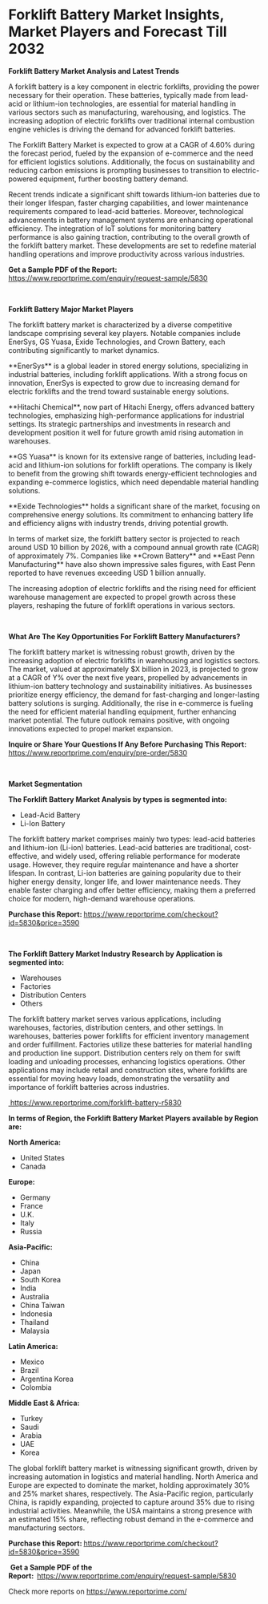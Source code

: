 <p><h1>Forklift Battery Market Insights, Market Players and Forecast Till 2032</h1></p><p><strong>Forklift Battery Market Analysis and Latest Trends</strong></p>
<p><p>A forklift battery is a key component in electric forklifts, providing the power necessary for their operation. These batteries, typically made from lead-acid or lithium-ion technologies, are essential for material handling in various sectors such as manufacturing, warehousing, and logistics. The increasing adoption of electric forklifts over traditional internal combustion engine vehicles is driving the demand for advanced forklift batteries.</p><p>The Forklift Battery Market is expected to grow at a CAGR of 4.60% during the forecast period, fueled by the expansion of e-commerce and the need for efficient logistics solutions. Additionally, the focus on sustainability and reducing carbon emissions is prompting businesses to transition to electric-powered equipment, further boosting battery demand. </p><p>Recent trends indicate a significant shift towards lithium-ion batteries due to their longer lifespan, faster charging capabilities, and lower maintenance requirements compared to lead-acid batteries. Moreover, technological advancements in battery management systems are enhancing operational efficiency. The integration of IoT solutions for monitoring battery performance is also gaining traction, contributing to the overall growth of the forklift battery market. These developments are set to redefine material handling operations and improve productivity across various industries.</p></p>
<p><strong>Get a Sample PDF of the Report:&nbsp;</strong> <a href="https://www.reportprime.com/enquiry/request-sample/5830?utm_campaign=2534&utm_medium=2&utm_source=Github&utm_content=ia&utm_term=19032025&utm_id=forklift-battery">https://www.reportprime.com/enquiry/request-sample/5830</a></p>
<p>&nbsp;</p>
<p><strong>Forklift Battery Major Market Players</strong></p>
<p><p>The forklift battery market is characterized by a diverse competitive landscape comprising several key players. Notable companies include EnerSys, GS Yuasa, Exide Technologies, and Crown Battery, each contributing significantly to market dynamics.</p><p>**EnerSys** is a global leader in stored energy solutions, specializing in industrial batteries, including forklift applications. With a strong focus on innovation, EnerSys is expected to grow due to increasing demand for electric forklifts and the trend toward sustainable energy solutions.</p><p>**Hitachi Chemical**, now part of Hitachi Energy, offers advanced battery technologies, emphasizing high-performance applications for industrial settings. Its strategic partnerships and investments in research and development position it well for future growth amid rising automation in warehouses.</p><p>**GS Yuasa** is known for its extensive range of batteries, including lead-acid and lithium-ion solutions for forklift operations. The company is likely to benefit from the growing shift towards energy-efficient technologies and expanding e-commerce logistics, which need dependable material handling solutions.</p><p>**Exide Technologies** holds a significant share of the market, focusing on comprehensive energy solutions. Its commitment to enhancing battery life and efficiency aligns with industry trends, driving potential growth.</p><p>In terms of market size, the forklift battery sector is projected to reach around USD 10 billion by 2026, with a compound annual growth rate (CAGR) of approximately 7%. Companies like **Crown Battery** and **East Penn Manufacturing** have also shown impressive sales figures, with East Penn reported to have revenues exceeding USD 1 billion annually. </p><p>The increasing adoption of electric forklifts and the rising need for efficient warehouse management are expected to propel growth across these players, reshaping the future of forklift operations in various sectors.</p></p>
<p>&nbsp;</p>
<p><strong>What Are The Key Opportunities For Forklift Battery Manufacturers?</strong></p>
<p><p>The forklift battery market is witnessing robust growth, driven by the increasing adoption of electric forklifts in warehousing and logistics sectors. The market, valued at approximately $X billion in 2023, is projected to grow at a CAGR of Y% over the next five years, propelled by advancements in lithium-ion battery technology and sustainability initiatives. As businesses prioritize energy efficiency, the demand for fast-charging and longer-lasting battery solutions is surging. Additionally, the rise in e-commerce is fueling the need for efficient material handling equipment, further enhancing market potential. The future outlook remains positive, with ongoing innovations expected to propel market expansion.</p></p>
<p><strong>Inquire or Share Your Questions If Any Before Purchasing This Report:</strong> <a href="https://www.reportprime.com/enquiry/pre-order/5830?utm_campaign=2534&utm_medium=2&utm_source=Github&utm_content=ia&utm_term=19032025&utm_id=forklift-battery">https://www.reportprime.com/enquiry/pre-order/5830</a></p>
<p>&nbsp;</p>
<p><strong>Market Segmentation</strong></p>
<p><strong>The Forklift Battery Market Analysis by types is segmented into:</strong></p>
<p><ul><li>Lead-Acid Battery</li><li>Li-Ion Battery</li></ul></p>
<p><p>The forklift battery market comprises mainly two types: lead-acid batteries and lithium-ion (Li-ion) batteries. Lead-acid batteries are traditional, cost-effective, and widely used, offering reliable performance for moderate usage. However, they require regular maintenance and have a shorter lifespan. In contrast, Li-ion batteries are gaining popularity due to their higher energy density, longer life, and lower maintenance needs. They enable faster charging and offer better efficiency, making them a preferred choice for modern, high-demand warehouse operations.</p></p>
<p><strong>Purchase this Report:&nbsp;</strong><a href="https://www.reportprime.com/checkout?id=5830&price=3590&utm_campaign=2534&utm_medium=2&utm_source=Github&utm_content=ia&utm_term=19032025&utm_id=forklift-battery">https://www.reportprime.com/checkout?id=5830&price=3590</a></p>
<p>&nbsp;</p>
<p><strong>The Forklift Battery Market Industry Research by Application is segmented into:</strong></p>
<p><ul><li>Warehouses</li><li>Factories</li><li>Distribution Centers</li><li>Others</li></ul></p>
<p><p>The forklift battery market serves various applications, including warehouses, factories, distribution centers, and other settings. In warehouses, batteries power forklifts for efficient inventory management and order fulfillment. Factories utilize these batteries for material handling and production line support. Distribution centers rely on them for swift loading and unloading processes, enhancing logistics operations. Other applications may include retail and construction sites, where forklifts are essential for moving heavy loads, demonstrating the versatility and importance of forklift batteries across industries.</p></p>
<p><a href="https://www.reportprime.com/forklift-battery-r5830?utm_campaign=2534&utm_medium=2&utm_source=Github&utm_content=ia&utm_term=19032025&utm_id=forklift-battery">&nbsp;https://www.reportprime.com/forklift-battery-r5830</a></p>
<p><strong>In terms of Region, the Forklift Battery Market Players available by Region are:</strong></p>
<p>
    <p> <strong> North America: </strong>
        <ul>
            <li>United States</li>
            <li>Canada</li>
        </ul>
        </p> 
    <p> <strong> Europe: </strong>
        <ul>
            <li>Germany</li>
            <li>France</li>
            <li>U.K.</li>
            <li>Italy</li>
            <li>Russia</li>
        </ul>
        </p> 
    <p> <strong> Asia-Pacific: </strong>
        <ul>
            <li>China</li>
            <li>Japan</li>
            <li>South Korea</li>
            <li>India</li>
            <li>Australia</li>
            <li>China Taiwan</li>
            <li>Indonesia</li>
            <li>Thailand</li>
            <li>Malaysia</li>
        </ul>
        </p> 
    <p> <strong> Latin America: </strong>
        <ul>
            <li>Mexico</li>
            <li>Brazil</li>
            <li>Argentina Korea</li>
            <li>Colombia</li>
        </ul>
        </p> 
    <p> <strong> Middle East & Africa: </strong>
        <ul>
            <li>Turkey</li>
            <li>Saudi</li>
            <li>Arabia</li>
            <li>UAE</li>
            <li>Korea</li>
        </ul>
    </p>
    </p>
<p><p>The global forklift battery market is witnessing significant growth, driven by increasing automation in logistics and material handling. North America and Europe are expected to dominate the market, holding approximately 30% and 25% market shares, respectively. The Asia-Pacific region, particularly China, is rapidly expanding, projected to capture around 35% due to rising industrial activities. Meanwhile, the USA maintains a strong presence with an estimated 15% share, reflecting robust demand in the e-commerce and manufacturing sectors.</p></p>
<p><strong>Purchase this Report: </strong><a href="https://www.reportprime.com/checkout?id=5830&price=3590&utm_campaign=2534&utm_medium=2&utm_source=Github&utm_content=ia&utm_term=19032025&utm_id=forklift-battery">https://www.reportprime.com/checkout?id=5830&price=3590</a></p>
<p>&nbsp;<strong>Get a Sample PDF of the Report:&nbsp;&nbsp;</strong><a href="https://www.reportprime.com/enquiry/request-sample/5830?utm_campaign=2534&utm_medium=2&utm_source=Github&utm_content=ia&utm_term=19032025&utm_id=forklift-battery">https://www.reportprime.com/enquiry/request-sample/5830</a></p>
<p><strong></strong></p>
<p>Check more reports on <a href="https://www.reportprime.com/?utm_campaign=2534&utm_medium=2&utm_source=Github&utm_content=ia&utm_term=19032025&utm_id=forklift-battery">https://www.reportprime.com/</a></p>